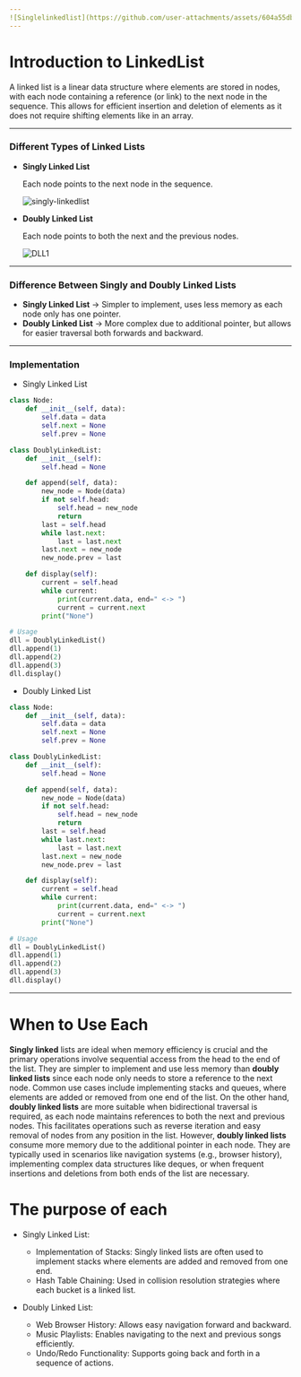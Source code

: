 ```yaml
---
![Singlelinkedlist](https://github.com/user-attachments/assets/604a55db-e939-489c-a0e5-271e103b2c08)
---
```


# Introduction to LinkedList

A linked list is a linear data structure where elements are stored in nodes, with each node containing a reference (or link) to the next node in the sequence. This allows for efficient insertion and deletion of elements as it does not require shifting elements like in an array.

---

### Different Types of Linked Lists

- **Singly Linked List**

    Each node points to the next node in the sequence.

    ![singly-linkedlist](https://github.com/user-attachments/assets/49785f90-fe02-4be9-892d-fa2aca196f53)


- **Doubly Linked List**

    Each node points to both the next and the previous nodes.

    ![DLL1](https://github.com/user-attachments/assets/63b9a7bb-c254-4aed-bc24-913c5cc76a79)


---

### Difference Between Singly and Doubly Linked Lists

- **Singly Linked List** -> Simpler to implement, uses less memory as each node only has one pointer.
- **Doubly Linked List** -> More complex due to additional pointer, but allows for easier traversal both forwards and backward.

---

### Implementation

- Singly Linked List

```python
class Node:
    def __init__(self, data):
        self.data = data
        self.next = None
        self.prev = None

class DoublyLinkedList:
    def __init__(self):
        self.head = None

    def append(self, data):
        new_node = Node(data)
        if not self.head:
            self.head = new_node
            return
        last = self.head
        while last.next:
            last = last.next
        last.next = new_node
        new_node.prev = last

    def display(self):
        current = self.head
        while current:
            print(current.data, end=" <-> ")
            current = current.next
        print("None")

# Usage
dll = DoublyLinkedList()
dll.append(1)
dll.append(2)
dll.append(3)
dll.display()
```

- Doubly Linked List

```python
class Node:
    def __init__(self, data):
        self.data = data
        self.next = None
        self.prev = None

class DoublyLinkedList:
    def __init__(self):
        self.head = None

    def append(self, data):
        new_node = Node(data)
        if not self.head:
            self.head = new_node
            return
        last = self.head
        while last.next:
            last = last.next
        last.next = new_node
        new_node.prev = last

    def display(self):
        current = self.head
        while current:
            print(current.data, end=" <-> ")
            current = current.next
        print("None")

# Usage
dll = DoublyLinkedList()
dll.append(1)
dll.append(2)
dll.append(3)
dll.display()
```

---

# When to Use Each

**Singly linked** lists are ideal when memory efficiency is crucial and the primary operations involve sequential access from the head to the end of the list. They are simpler to implement and use less memory than **doubly linked lists** since each node only needs to store a reference to the next node. Common use cases include implementing stacks and queues, where elements are added or removed from one end of the list. On the other hand, **doubly linked lists** are more suitable when bidirectional traversal is required, as each node maintains references to both the next and previous nodes. This facilitates operations such as reverse iteration and easy removal of nodes from any position in the list. However, **doubly linked lists** consume more memory due to the additional pointer in each node. They are typically used in scenarios like navigation systems (e.g., browser history), implementing complex data structures like deques, or when frequent insertions and deletions from both ends of the list are necessary.

# The purpose of each

- Singly Linked List:

    - Implementation of Stacks: Singly linked lists are often used to implement stacks where elements are added and removed from one end.
    - Hash Table Chaining: Used in collision resolution strategies where each bucket is a linked list.

- Doubly Linked List:

    - Web Browser History: Allows easy navigation forward and backward.
    - Music Playlists: Enables navigating to the next and previous songs efficiently.
    - Undo/Redo Functionality: Supports going back and forth in a sequence of actions.
